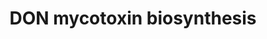 ---
annotations:
- id: PW:0001322
  parent: classic metabolic pathway
  type: Pathway Ontology
  value: deoxynivalenol biosynthetic pathway
- id: PW:0000013
  parent: disease pathway
  type: Pathway Ontology
  value: disease pathway
authors:
- Martin Urban
- MaintBot
- Christine Chichester
- Egonw
- Mkutmon
description: Gibberella zeae (Fusarium graminearum) is a fungal pathogen of major
  staple food crops including wheat, maize and rice. The fungus produces a range of
  mycotoxins including the dexoynivalenol (DON) trichothecene mycotoxin. DON contamination
  of food crops is a major thread to human and animal health. In wheat, but not in
  maize, DON was proven to be a virulence factor. Also see [http://en.wikipedia.org/wiki/Vomitoxin
  Wikipedia article on Vomitoxin].
last-edited: 2019-08-16
organisms:
- Gibberella zeae
redirect_from:
- /index.php/Pathway:WP2258
- /instance/WP2258
- /instance/WP2258_r106133
revision: r106133
schema-jsonld:
- '@context': https://schema.org/
  '@id': https://wikipathways.github.io/pathways/WP2258.html
  '@type': Dataset
  creator:
    '@type': Organization
    name: WikiPathways
  description: Gibberella zeae (Fusarium graminearum) is a fungal pathogen of major
    staple food crops including wheat, maize and rice. The fungus produces a range
    of mycotoxins including the dexoynivalenol (DON) trichothecene mycotoxin. DON
    contamination of food crops is a major thread to human and animal health. In wheat,
    but not in maize, DON was proven to be a virulence factor. Also see [http://en.wikipedia.org/wiki/Vomitoxin
    Wikipedia article on Vomitoxin].
  keywords:
  - 3,15-Diacetyldeoxynivalenol
  - 7,8-Dihydroxycalonectrin
  - 8-Hydroxycalonectrin
  - Calonectrin
  - Farnesyl pyrophosphate
  - Isotrichodermin
  - Isotrichodermol
  - Nivalenol
  - Tri1
  - Tri10
  - Tri101
  - Tri11
  - Tri12
  - Tri13 A
  - Tri13 B
  - Tri3
  - Tri4
  - Tri5
  - Tri6
  - Tri7 A
  - Tri7 B
  - Tri8
  - Triacetoxyscirpenol
  - Trichodiene
  - Trichotriol
  license: CC0
  name: DON mycotoxin biosynthesis
seo: CreativeWork
title: DON mycotoxin biosynthesis
wpid: WP2258
---